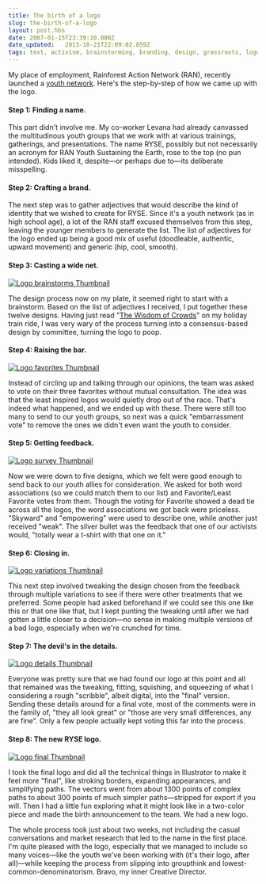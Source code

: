 ```yaml
---
title: The birth of a logo
slug: the-birth-of-a-logo
layout: post.hbs
date: 2007-01-15T23:39:10.000Z
date_updated:   2013-10-21T22:09:02.859Z
tags: text, activism, brainstorming, branding, design, grassroots, logo, process
---
```


My place of employment, Rainforest Action Network (RAN), recently launched a <a href="http://ran.org/ryse" title="RAN.org: RYSE">youth network</a>. Here's the step-by-step of how we came up with the logo.<!--more-->

<h4>Step 1: Finding a name.</h4>

This part didn't involve me. My co-worker Levana had already canvassed the multitudinous youth groups that we work with at various trainings, gatherings, and presentations. The name RYSE, possibly but not necessarily an acronym for RAN Youth Sustaining the Earth, rose to the top (no pun intended). Kids liked it, despite&mdash;or perhaps due to&mdash;its deliberate misspelling.

<h4>Step 2: Crafting a brand.</h4>

The next step was to gather adjectives that would describe the kind of identity that we wished to create for RYSE. Since it's a youth network (as in high school age), a lot of the RAN staff excused themselves from this step, leaving the younger members to generate the list. The list of adjectives for the logo ended up being a good mix of useful (doodleable, authentic, upward movement) and generic (hip, cool, smooth).

<h4>Step 3: Casting a wide net.</h4>

<a href="http://www.sunshocked.com/stanifesto/wp-content/uploads/2007/01/ryselogos-brainstorm.jpg" title="Logo brainstorm Fullsize"><img class="right" src="https://assets.stanifesto.com/images/2007/01/ryselogos-brainstorm.thumbnail.jpg" alt="Logo brainstorms Thumbnail"/></a>

The design process now on my plate, it seemed right to start with a brainstorm. Based on the list of adjectives I received, I put together these twelve designs. Having just read "<a href="http://www.randomhouse.com/features/wisdomofcrowds/" title="Wisdom of Crowds Official Site">The Wisdom of Crowds</a>" on my holiday train ride, I was very wary of the process turning into a consensus-based design by committee, turning the logo to poop.

<h4>Step 4: Raising the bar.</h4>

<a href="http://www.sunshocked.com/stanifesto/wp-content/uploads/2007/01/ryselogos-favorites.jpg" title="Logo favorites Fullsize"><img class="right" src="https://assets.stanifesto.com/images/2007/01/ryselogos-favorites.thumbnail.jpg" alt="Logo favorites Thumbnail"/></a>

Instead of circling up and talking through our opinions, the team was asked to vote on their three favorites without mutual consultation. The idea was that the least inspired logos would quietly drop out of the race. That's indeed what happened, and we ended up with these. There were still too many to send to our youth groups, so next was a quick "embarrassment vote" to remove the ones we didn't even want the youth to consider.

<h4>Step 5: Getting feedback.</h4>

<a href="http://www.sunshocked.com/stanifesto/wp-content/uploads/2007/01/ryselogos-survey.jpg" title="Logo survey Fullsize"><img class="right" src="https://assets.stanifesto.com/images/2007/01/ryselogos-survey.thumbnail.jpg" alt="Logo survey Thumbnail"/></a>

Now we were down to five designs, which we felt were good enough to send back to our youth allies for consideration. We asked for both word associations (so we could match them to our list) and Favorite/Least Favorite votes from them. Though the voting for Favorite showed a dead tie across all the logos, the word associations we got back were priceless. "Skyward" and "empowering" were used to describe one, while another just received "weak". The silver bullet was the feedback that one of our activists would, "totally wear a t-shirt with that one on it."

<h4>Step 6: Closing in.</h4>

<a href="http://www.sunshocked.com/stanifesto/wp-content/uploads/2007/01/ryselogos-variations.jpg" title="Logo variations Fullsize"><img class="right" src="https://assets.stanifesto.com/images/2007/01/ryselogos-variations.thumbnail.jpg" alt="Logo variations Thumbnail"/></a>

This next step involved tweaking the design chosen from the feedback through multiple variations to see if there were other treatments that we preferred. Some people had asked beforehand if we could see this one like this or that one like that, but I kept punting the tweaking until after we had gotten a little closer to a decision&mdash;no sense in making multiple versions of a bad logo, especially when we're crunched for time.

<h4>Step 7: The devil's in the details.</h4>

<a href="http://www.sunshocked.com/stanifesto/wp-content/uploads/2007/01/ryselogos-details.jpg" title="Logo details Fullsize"><img class="right" src="https://assets.stanifesto.com/images/2007/01/ryselogos-details.thumbnail.jpg" alt="Logo details Thumbnail"/></a>

Everyone was pretty sure that we had found our logo at this point and all that remained was the tweaking, fitting, squishing, and squeezing of what I considering a rough "scribble", albeit digital, into the "final" version. Sending these details around for a final vote, most of the comments were in the family of, "they all look great" or "those are very small differences, any are fine". Only a few people actually kept voting this far into the process.

<h4>Step 8: The new RYSE logo.</h4>

<a href="http://www.sunshocked.com/stanifesto/wp-content/uploads/2007/01/ryselogo-final.jpg" title="Logo final Fullsize"><img class="right" src="https://assets.stanifesto.com/images/2007/01/ryselogo-final.thumbnail.jpg" alt="Logo final Thumbnail"/></a>

I took the final logo and did all the technical things in Illustrator to make it feel more "final", like stroking borders, expanding appearances, and simplifying paths. The vectors went from about 1300 points of complex paths to about 300 points of much simpler paths&mdash;stripped for export if you will. Then I had a little fun exploring what it might look like in a two-color piece and made the birth announcement to the team. We had a new logo.

The whole process took just about two weeks, not including the casual conversations and market research that led to the name in the first place. I'm quite pleased with the logo, especially that we managed to include so many voices&mdash;like the youth we've been working with (it's their logo, after all)&mdash;while keeping the process from slipping into groupthink and lowest-common-denominatorism. Bravo, my inner Creative Director.
